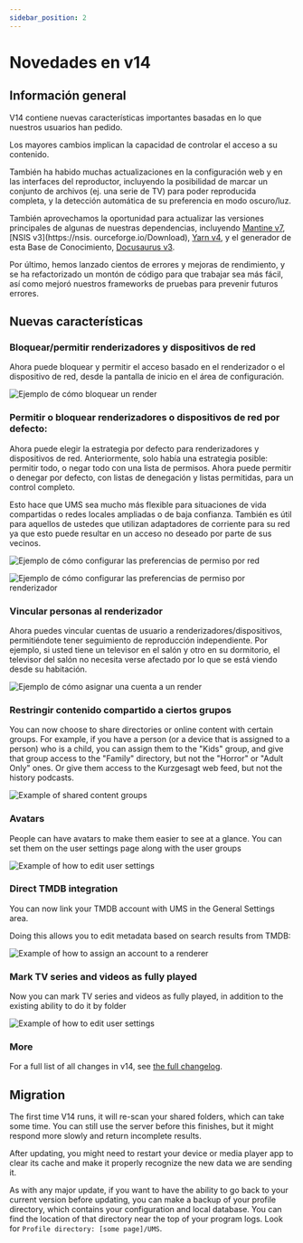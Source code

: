 ```yaml
---
sidebar_position: 2
---
```


# Novedades en v14

## Información general

V14 contiene nuevas características importantes basadas en lo que nuestros usuarios han pedido.

Los mayores cambios implican la capacidad de controlar el acceso a su contenido.

También ha habido muchas actualizaciones en la configuración web y en las interfaces del reproductor, incluyendo la posibilidad de marcar un conjunto de archivos (ej. una serie de TV) para poder reproducida completa, y la detección automática de su preferencia en modo oscuro/luz.

También aprovechamos la oportunidad para actualizar las versiones principales de algunas de nuestras dependencias, incluyendo [Mantine v7](https://mantine.dev/), [NSIS v3](https://nsis. ourceforge.io/Download), [Yarn v4](https://yarnpkg.com/), y el generador de esta Base de Conocimiento, [Docusaurus v3](https://docusaurus.io/).

Por último, hemos lanzado cientos de errores y mejoras de rendimiento, y se ha refactorizado un montón de código para que trabajar sea más fácil, así como mejoró nuestros frameworks de pruebas para prevenir futuros errores.

## Nuevas características

### Bloquear/permitir renderizadores y dispositivos de red

Ahora puede bloquear y permitir el acceso basado en el renderizador o el dispositivo de red, desde la pantalla de inicio en el área de configuración.

![Ejemplo de cómo bloquear un render](@site/docs/img/whats-new-in-v14-block-renderer.png)

### Permitir o bloquear renderizadores o dispositivos de red por defecto:

Ahora puede elegir la estrategia por defecto para renderizadores y dispositivos de red. Anteriormente, solo había una estrategia posible: permitir todo, o negar todo con una lista de permisos. Ahora puede permitir o denegar por defecto, con listas de denegación y listas permitidas, para un control completo.

Esto hace que UMS sea mucho más flexible para situaciones de vida compartidas o redes locales ampliadas o de baja confianza. También es útil para aquellos de ustedes que utilizan adaptadores de corriente para su red ya que esto puede resultar en un acceso no deseado por parte de sus vecinos.

![Ejemplo de cómo configurar las preferencias de permiso por red](@site/docs/img/whats-new-in-v14-network-allowblock-preference.png)

![Ejemplo de cómo configurar las preferencias de permiso por renderizador](@site/docs/img/whats-new-in-v14-render-allow-preference.png)

### Vincular personas al renderizador

Ahora puedes vincular cuentas de usuario a renderizadores/dispositivos, permitiéndote tener seguimiento de reproducción independiente. Por ejemplo, si usted tiene un televisor en el salón y otro en su dormitorio, el televisor del salón no necesita verse afectado por lo que se está viendo desde su habitación.

![Ejemplo de cómo asignar una cuenta a un render](@site/docs/img/whats-new-in-v14-assign-account-to-renderer.png)

### Restringir contenido compartido a ciertos grupos

You can now choose to share directories or online content with certain groups. For example, if you have a person (or a device that is assigned to a person) who is a child, you can assign them to the "Kids" group, and give that group access to the "Family" directory, but not the "Horror" or "Adult Only" ones. Or give them access to the Kurzgesagt web feed, but not the history podcasts.

![Example of shared content groups](@site/docs/img/whats-new-in-v14-shared-content-group.png)

### Avatars

People can have avatars to make them easier to see at a glance. You can set them on the user settings page along with the user groups

![Example of how to edit user settings](@site/docs/img/whats-new-in-v14-user-avatar.png)

### Direct TMDB integration

You can now link your TMDB account with UMS in the General Settings area.

Doing this allows you to edit metadata based on search results from TMDB:

![Example of how to assign an account to a renderer](@site/docs/img/whats-new-in-v14-tmdb-edit-metadata.png)

### Mark TV series and videos as fully played

Now you can mark TV series and videos as fully played, in addition to the existing ability to do it by folder

![Example of how to edit user settings](@site/docs/img/whats-new-in-v14-mark-tv-series-fully-played.png)

### More

For a full list of all changes in v14, see [the full changelog](https://github.com/UniversalMediaServer/UniversalMediaServer/blob/main/CHANGELOG.md).

## Migration

The first time V14 runs, it will re-scan your shared folders, which can take some time. You can still use the server before this finishes, but it might respond more slowly and return incomplete results.

After updating, you might need to restart your device or media player app to clear its cache and make it properly recognize the new data we are sending it.

As with any major update, if you want to have the ability to go back to your current version before updating, you can make a backup of your profile directory, which contains your configuration and local database. You can find the location of that directory near the top of your program logs. Look for `Profile directory: [some page]/UMS`.
